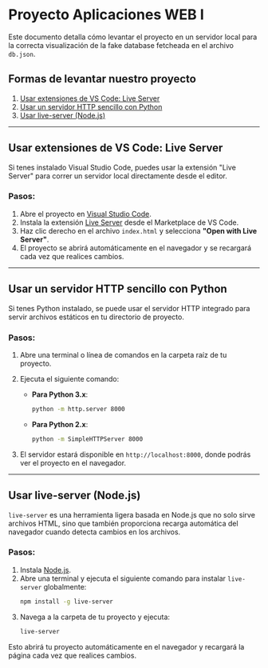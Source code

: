 # Proyecto Aplicaciones WEB I

Este documento detalla cómo levantar el proyecto en un servidor local para la correcta visualización de la fake database fetcheada en el archivo `db.json`.

## Formas de levantar nuestro proyecto

1. [Usar extensiones de VS Code: Live Server](#usar-extensiones-de-vs-code-live-server)
2. [Usar un servidor HTTP sencillo con Python](#usar-un-servidor-http-sencillo-con-python)
3. [Usar live-server (Node.js)](#usar-live-server-nodejs)

---

## Usar extensiones de VS Code: Live Server

Si tenes instalado Visual Studio Code, puedes usar la extensión "Live Server" para correr un servidor local directamente desde el editor.

### Pasos:

1. Abre el proyecto en [Visual Studio Code](https://code.visualstudio.com/).
2. Instala la extensión [Live Server](https://marketplace.visualstudio.com/items?itemName=ritwickdey.LiveServer) desde el Marketplace de VS Code.
3. Haz clic derecho en el archivo `index.html` y selecciona **"Open with Live Server"**.
4. El proyecto se abrirá automáticamente en el navegador y se recargará cada vez que realices cambios.

---

## Usar un servidor HTTP sencillo con Python

Si tenes Python instalado, se puede usar el servidor HTTP integrado para servir archivos estáticos en tu directorio de proyecto.

### Pasos:

1. Abre una terminal o línea de comandos en la carpeta raíz de tu proyecto.
2. Ejecuta el siguiente comando:

   - **Para Python 3.x**:
     ```bash
     python -m http.server 8000
     ```
   
   - **Para Python 2.x**:
     ```bash
     python -m SimpleHTTPServer 8000
     ```

3. El servidor estará disponible en `http://localhost:8000`, donde podrás ver el proyecto en el navegador.

---

## Usar live-server (Node.js)

`live-server` es una herramienta ligera basada en Node.js que no solo sirve archivos HTML, sino que también proporciona recarga automática del navegador cuando detecta cambios en los archivos.

### Pasos:

1. Instala [Node.js](https://nodejs.org/).
2. Abre una terminal y ejecuta el siguiente comando para instalar `live-server` globalmente:
   ```bash
   npm install -g live-server
   ````
3. Navega a la carpeta de tu proyecto y ejecuta:
    ```bash
    live-server
    ````

Esto abrirá tu proyecto automáticamente en el navegador y recargará la página cada vez que realices cambios.
